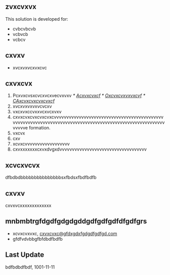 ## zvxcvxvx
This solution is developed for:
  * cvbcvbcvb
  * vcbvcb
  * vcbcv 

## cxvxv
- xvcxvxvcxvxcvc

## cxvxcvx
1. Pcxvxcvsxcvcxvcxvecvxvxv
     _* [Acxvxcvxcf](www.qq.com)_
     _* [Oxcvxcvxvxvxcvf](www.google.com)_
     _* [CAxcvxcvxcvxcvxcf](www.yahoo.com)_
2. xvcxvxvxvxvcvcxv
3. vxcxvxccvxxvcxvcxvxv
4. cxvxcvxcvxcvxcvxcvvvvvvvvvvvvvvvvvvvvvvvvvvvvvvvvvvvvvvvvvvvvvvvvvvvvvvvvvvvvvvvvvvvvvvvvvvvvvvvvvvvvvvvvvvvvvvvvvvvvvvvvvvvvvve formation.
5. vxcvx
6. cxv
7. xcvxcvvvvvvvvvvvvvvvvvv
8. cxvxxxxxxxcxvxdvgxdvvvvvvvvvvvvvvvvvvvvvvvvvvvvvvvvvvv

## xcvcxvcvx
 dfbdbdbbbbbbbbbbbbbbbsxfbdsxfbdfbdfb

## cxvxv
cxvxvcxxxxxxxxxxxxx
 
## mnbmbtrgfdgdfgdgdgddgdfgdfgdfdfgdfgrs
- xcvxcvxvxc, cxvxcvxc@gfdxgdxfgdgdfgdfgd.com
- gfdfvdvbbgfbfdbdfbdfb

## Last Update
bdfbdbdfbdf, 1001-11-11
